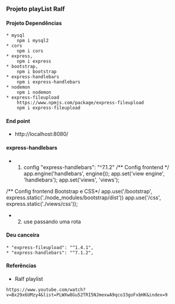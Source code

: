 ### Projeto playList Ralf

#### Projeto Dependências
    * mysql
        npm i mysql2
    * cors
        npm i cors
    * express,
        npm i express
    * bootstrap,
        npm i bootstrap
    * express-handlebars
        npm i express-handlebars
    * nodemon
        npm i nodemon
    * express-fileupload
        https://www.npmjs.com/package/express-fileupload
        npm i express-fileupload


#### End point
* http://localhost:8080/

#### express-handlebars

* 1. config "express-handlebars": "^7.1.2"
/** Config frontend */
app.engine('handlebars', engine());
app.set('view engine', 'handlebars');
app.set('views', 'views');

/** Config frontend Bootstrap e CSS*/
app.use('/bootstrap', express.static('./node_modules/bootstrap/dist'))
app.use('/css', express.static('./views/css'));

* 2. use passando uma rota


#### Deu canceira
    * "express-fileupload": "^1.4.1",
    * "express-handlebars": "^7.1.2",

#### Referências
* Ralf playlist
``` 
https://www.youtube.com/watch?v=Bx29x6UMzy4&list=PLWXw8Gu52TRI5NJmexwA9qco33goFxbHK&index=9
```